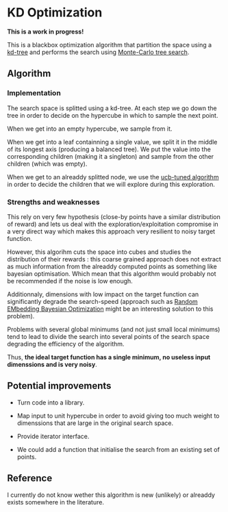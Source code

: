 # KD Optimization

**This is a work in progress!**

This is a blackbox optimization algorithm that partition the space using a [kd-tree](https://en.wikipedia.org/wiki/K-d_tree) and performs the search using [Monte-Carlo tree search](https://en.wikipedia.org/wiki/Monte_Carlo_tree_search).

## Algorithm

### Implementation

The search space is splitted using a kd-tree. At each step we go down the tree in order to decide on the hypercube in which to sample the next point.

When we get into an empty hypercube, we sample from it.

When we get into a leaf containning a single value, we split it in the middle of its longest axis (producing a balanced tree).
We put the value into the corresponding children (making it a singleton) and sample from the other children (which was empty).

When we get to an alreaddy splitted node, we use the [ucb-tuned algorithm](http://imagine.enpc.fr/~audibert/ucbtuned0.5.pdf) in order to decide the children that we will explore during this exploration.

### Strengths and weaknesses

This rely on very few hypothesis (close-by points have a similar distribution of reward) and lets us deal with the exploration/exploitation compromise in a very direct way which makes this approach very resilient to noisy target function.

However, this algorihm cuts the space into cubes and studies the distribution of their rewards : this coarse grained approach does not extract as much information from the alreaddy computed points as something like bayesian optimisation. Which mean that this algorithm would probably not be recommended if the noise is low enough.

Additionnaly, dimensions with low impact on the target function can significantly degrade the search-speed (approach such as [Random EMbedding Bayesian Optimization](https://ml.informatik.uni-freiburg.de/papers/16-JAIR-REMBO.pdf) might be an interesting solution to this problem).

Problems with several global minimums (and not just small local minimums) tend to lead to divide the search into several points of the search space degrading the efficiency of the algorithm.

Thus, **the ideal target function has a single minimum, no useless input dimenssions and is very noisy**.

## Potential improvements

- Turn code into a library.

- Map input to unit hypercube in order to avoid giving too much weight to dimenssions that are large in the original search space.

- Provide iterator interface.

- We could add a function that initialise the search from an existing set of points.

## Reference

I currently do not know wether this algorithm is new (unlikely) or alreaddy exists somewhere in the literature.
